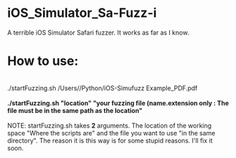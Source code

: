 # iOS_Simulator_Sa-Fuzz-i
A terrible iOS Simulator Safari fuzzer. It works as far as I know.<br>
# How to use:
<br>
./startFuzzing.sh /Users/<UserName>/Python/iOS-Simufuzz Example_PDF.pdf
<br><br>
<b>./startFuzzing.sh "location" "your fuzzing file (name.extension only : The file must be in the same path as the location"</b><br><br>
NOTE: startFuzzing.sh takes <b>2</b> arguments. The location of the working space "Where the scripts are" and the file you want to use "in the same directory". The reason it is this way is for some stupid reasons. I'll fix it soon. 
